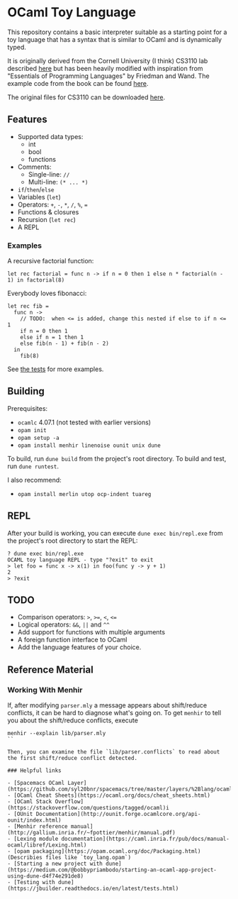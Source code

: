# OCaml Toy Language

This repository contains a basic interpreter suitable as a starting point for a 
toy language that has a syntax that is similar to OCaml and is dynamically 
typed.

It is originally derived from the Cornell University (I think) CS3110 lab 
described 
[here](https://www.cs.cornell.edu/courses/cs3110/2015fa/l/12-interp/rec.html)
but has been heavily modified with inspiration from "Essentials of Programming 
Languages" by Friedman and Wand.  The example code from the book can be found 
[here](https://github.com/mwand/eopl3).

The original files for CS3110 can be downloaded 
[here](https://www.cs.cornell.edu/courses/cs3110/2015fa/l/12-interp/rec-code.zip).

## Features

- Supported data types:
  - int
  - bool
  - functions
- Comments:
  - Single-line: `//`
  - Multi-line: `(* ... *)`
- `if`/`then`/`else`
- Variables (`let`)
- Operators: `+`, `-`, `*`, `/`, `%`, `=`
- Functions & closures
- Recursion (`let rec`)
- A REPL

### Examples

A recursive factorial function:

```
let rec factorial = func n -> if n = 0 then 1 else n * factorial(n - 1) in factorial(8)
```

Everybody loves fibonacci:

```
let rec fib =
  func n ->
    // TODO:  when <= is added, change this nested if else to if n <= 1
    if n = 0 then 1
    else if n = 1 then 1
    else fib(n - 1) + fib(n - 2)
  in
    fib(8)
```



See [the tests](./test/test.ml) for more examples.

## Building 

Prerequisites:

- `ocamlc` 4.07.1 (not tested with earlier versions)
- `opam init`
- `opam setup -a`
- `opam install menhir linenoise ounit unix dune`

To build, run `dune build` from the project's root directory.  To build and test, run `dune runtest`.

I also recommend:

- `opam install merlin utop ocp-indent tuareg`

## REPL

After your build is working, you can execute `dune exec bin/repl.exe` from the project's root directory to
start the REPL:

```
? dune exec bin/repl.exe
OCAML toy language REPL - type "?exit" to exit
> let foo = func x -> x(1) in foo(func y -> y + 1)
2
> ?exit
```

## TODO

- Comparison operators: `>`, `>=`, `<`, `<=`
- Logical operators: `&&`, `||` and `^^`
- Add support for functions with multiple arguments 
- A foreign function interface to OCaml
- Add the language features of your choice.

## Reference Material

### Working With Menhir 

If, after modifying `parser.mly` a message appears about shift/reduce conflicts, it can be hard to diagnose
what's going on.  To get `menhir` to tell you about the shift/reduce conflicts, execute

```
menhir --explain lib/parser.mly
``

Then, you can examine the file `lib/parser.conflicts` to read about the first shift/reduce conflict detected.

### Helpful links

- [Spacemacs OCaml Layer](https://github.com/syl20bnr/spacemacs/tree/master/layers/%2Blang/ocaml)
- [OCaml Cheat Sheets](https://ocaml.org/docs/cheat_sheets.html)
- [OCaml Stack Overflow](https://stackoverflow.com/questions/tagged/ocaml)i
- [OUnit Documentation](http://ounit.forge.ocamlcore.org/api-ounit/index.html)
- [Menhir reference manual](http://gallium.inria.fr/~fpottier/menhir/manual.pdf)
- [Lexing module documentation](https://caml.inria.fr/pub/docs/manual-ocaml/libref/Lexing.html)
- [opam packaging](https://opam.ocaml.org/doc/Packaging.html) (Describies files like `toy_lang.opam`)
- [Starting a new project with dune](https://medium.com/@bobbypriambodo/starting-an-ocaml-app-project-using-dune-d4f74e291de8)
- [Testing with dune](https://jbuilder.readthedocs.io/en/latest/tests.html)

